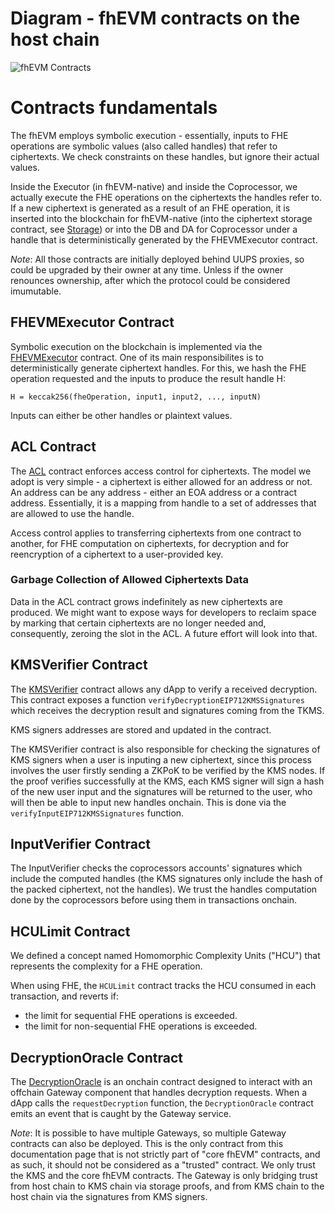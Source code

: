 # Diagram - fhEVM contracts on the host chain

![fhEVM Contracts](../../assets/fhEVMContracts.png)

# Contracts fundamentals

The fhEVM employs symbolic execution - essentially, inputs to FHE operations are symbolic values (also called handles) that refer to ciphertexts. We check constraints on these handles, but ignore their actual values.

Inside the Executor (in fhEVM-native) and inside the Coprocessor, we actually execute the FHE operations on the ciphertexts the handles refer to. If a new ciphertext is generated as a result of an FHE operation, it is inserted into the blockchain for fhEVM-native (into the ciphertext storage contract, see [Storage](native/storage.md)) or into the DB and DA for Coprocessor under a handle that is deterministically generated by the FHEVMExecutor contract.

_Note_: All those contracts are initially deployed behind UUPS proxies, so could be upgraded by their owner at any time. Unless if the owner renounces ownership, after which the protocol could be considered imumutable.

## FHEVMExecutor Contract

Symbolic execution on the blockchain is implemented via the [FHEVMExecutor](../../../contracts/contracts/FHEVMExecutor.sol) contract. One of its main responsibilites is to deterministically generate ciphertext handles. For this, we hash the FHE operation requested and the inputs to produce the result handle H:

```
H = keccak256(fheOperation, input1, input2, ..., inputN)
```

Inputs can either be other handles or plaintext values.

## ACL Contract

The [ACL](../../../contracts/contracts/ACL.sol) contract enforces access control for ciphertexts. The model we adopt is very simple - a ciphertext is either allowed for an address or not. An address can be any address - either an EOA address or a contract address. Essentially, it is a mapping from handle to a set of addresses that are allowed to use the handle.

Access control applies to transferring ciphertexts from one contract to another, for FHE computation on ciphertexts, for decryption and for reencryption of a ciphertext to a user-provided key.

### Garbage Collection of Allowed Ciphertexts Data

Data in the ACL contract grows indefinitely as new ciphertexts are produced. We might want to expose ways for developers to reclaim space by marking that certain ciphertexts are no longer needed and, consequently, zeroing the slot in the ACL. A future effort will look into that.

## KMSVerifier Contract

The [KMSVerifier](../../../contracts/contracts/KMSVerifier.sol) contract allows any dApp to verify a received decryption. This contract exposes a function `verifyDecryptionEIP712KMSSignatures` which receives the decryption result and signatures coming from the TKMS.

KMS signers addresses are stored and updated in the contract.

The KMSVerifier contract is also responsible for checking the signatures of KMS signers when a user is inputing a new ciphertext, since this process involves the user firstly sending a ZKPoK to be verified by the KMS nodes. If the proof verifies successfully at the KMS, each KMS signer will sign a hash of the new user input and the signatures will be returned to the user, who will then be able to input new handles onchain. This is done via the `verifyInputEIP712KMSSignatures` function.

## InputVerifier Contract

The InputVerifier checks the coprocessors accounts' signatures which include the computed handles (the KMS signatures only include the hash of the packed ciphertext, not the handles).
We trust the handles computation done by the coprocessors before using them in transactions onchain.

## HCULimit Contract

We defined a concept named Homomorphic Complexity Units ("HCU") that represents the complexity for a FHE operation.

When using FHE, the `HCULimit` contract tracks the HCU consumed in each transaction, and reverts if:
- the limit for sequential FHE operations is exceeded.
- the limit for non-sequential FHE operations is exceeded.

## DecryptionOracle Contract

The [DecryptionOracle](../../../contracts/decryptionOracle/DecryptionOracle.sol) is an onchain contract designed to interact with an offchain Gateway component that handles decryption requests. When a dApp calls the `requestDecryption` function, the `DecryptionOracle` contract emits an event that is caught by the Gateway service.

_Note_: It is possible to have multiple Gateways, so multiple Gateway contracts can also be deployed. This is the only contract from this documentation page that is not strictly part of "core fhEVM" contracts, and as such, it should not be considered as a "trusted" contract. We only trust the KMS and the core fhEVM contracts. The Gateway is only bridging trust from host chain to KMS chain via storage proofs, and from KMS chain to the host chain via the signatures from KMS signers.
